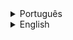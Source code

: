 <details closed>
<summary>Português</summary>
<br>
- 👋 Olá, sou Thatianne Maruyama, mas todos me chamam de @thaty-maru
- 👀 Sou analista de testes e pretendo me especializar em automação de testes.
- 🌱 Atualmente estou aprendendo automação de testes com Jest e Cypress
- 📫 VOcê pode me achar em todas as plataformas pelo meu nick thaty_maru/thatymaru/thaty.maru
</details>

<details closed>
<summary>English</summary>
<br>
- 👋 Hi! My name is Thatianne Maruyama, but everyone calls me @thaty-maru
- 👀 I'm a quality assurance analyst and I pretend to improve my knowledge in test automation.
- 🌱 Right now I'm taking a Cypress Automation Test course from @wlsf82
- 📫 VOcê pode me achar em todas as plataformas pelo meu nick thaty_maru/thatymaru/thaty.maru
</details>

<!---
thaty-maru/thaty-maru is a ✨ special ✨ repository because its `README.md` (this file) appears on your GitHub profile.
You can click the Preview link to take a look at your changes.
--->
